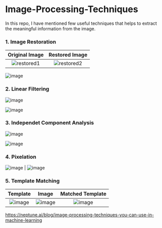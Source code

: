 # Image-Processing-Techniques
In this repo, I have mentioned few useful techniques that helps to extract the meaningful information from the image.

### 1. Image Restoration
Original Image | Restored Image
|:---------------------------:|:--------------------------:|
![restored1](https://github.com/shekharma/Image-Processing-Techniques/assets/122733304/eb75fca0-89f7-4d99-b311-e319cd1fa792) | ![restored2](https://github.com/shekharma/Image-Processing-Techniques/assets/122733304/7a57afdb-da31-4d69-850f-8ca02c9bb614)


![image](https://github.com/shekharma/Image-Processing-Techniques/assets/122733304/b2efe1ab-96d1-4d89-aa24-e9a82253130c)




### 2. Linear Filtering

![image](https://github.com/shekharma/Image-Processing-Techniques/assets/122733304/9a185491-9581-4473-b3e9-7aa1813a7c67)


![image](https://github.com/shekharma/Image-Processing-Techniques/assets/122733304/68fe119c-d8b5-4534-a992-ddb94cd2cdc9)


### 3. Independet Component Analysis
![image](https://github.com/shekharma/Image-Processing-Techniques/assets/122733304/92cc1653-aad1-43a3-a231-6e002b105e68)


![image](https://github.com/shekharma/Image-Processing-Techniques/assets/122733304/eda2356b-a891-4570-80f3-cf93517e2f2f)

### 4. Pixelation
![image](https://github.com/shekharma/Image-Processing-Techniques/assets/122733304/eaa94192-2a8e-4376-912a-c0f2f073e1c4) | ![image](https://github.com/shekharma/Image-Processing-Techniques/assets/122733304/b972b5ee-4c3d-4031-b2c7-f5aac9352b8c)



### 5. Template Matching
Template | Image | Matched Template| 
|:---------------------------:|:--------------------------:|:----------------------------------:|
![image](https://github.com/shekharma/Image-Processing-Techniques/assets/122733304/bbcc07b0-128c-48b3-8a96-4b49eb15f286) | ![image](https://github.com/shekharma/Image-Processing-Techniques/assets/122733304/31af1142-8670-4f7b-bc60-cec9ccc49242) | ![image](https://github.com/shekharma/Image-Processing-Techniques/assets/122733304/27a6e298-61f9-4031-b7a0-9694744d0e07) |




https://neptune.ai/blog/image-processing-techniques-you-can-use-in-machine-learning
